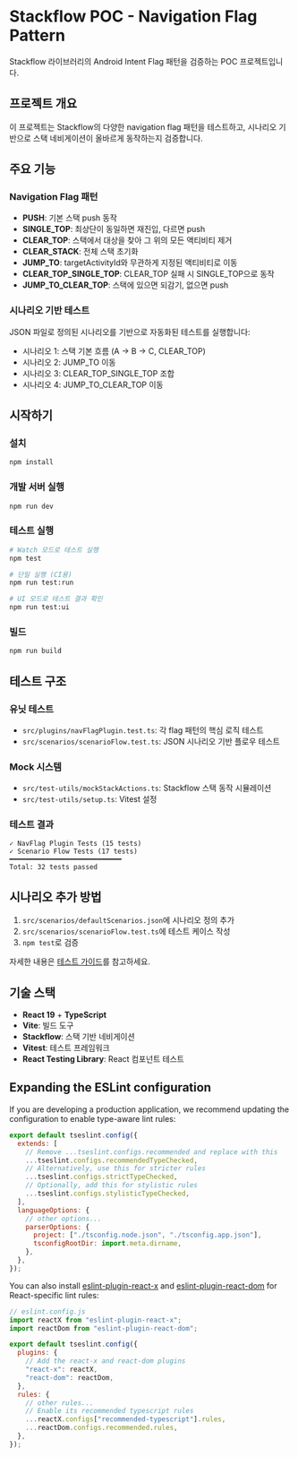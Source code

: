 # Stackflow POC - Navigation Flag Pattern

Stackflow 라이브러리의 Android Intent Flag 패턴을 검증하는 POC 프로젝트입니다.

## 프로젝트 개요

이 프로젝트는 Stackflow의 다양한 navigation flag 패턴을 테스트하고, 시나리오 기반으로 스택 네비게이션이 올바르게 동작하는지 검증합니다.

## 주요 기능

### Navigation Flag 패턴

- **PUSH**: 기본 스택 push 동작
- **SINGLE_TOP**: 최상단이 동일하면 재진입, 다르면 push
- **CLEAR_TOP**: 스택에서 대상을 찾아 그 위의 모든 액티비티 제거
- **CLEAR_STACK**: 전체 스택 초기화
- **JUMP_TO**: targetActivityId와 무관하게 지정된 액티비티로 이동
- **CLEAR_TOP_SINGLE_TOP**: CLEAR_TOP 실패 시 SINGLE_TOP으로 동작
- **JUMP_TO_CLEAR_TOP**: 스택에 있으면 되감기, 없으면 push

### 시나리오 기반 테스트

JSON 파일로 정의된 시나리오를 기반으로 자동화된 테스트를 실행합니다:

- 시나리오 1: 스택 기본 흐름 (A → B → C, CLEAR_TOP)
- 시나리오 2: JUMP_TO 이동
- 시나리오 3: CLEAR_TOP_SINGLE_TOP 조합
- 시나리오 4: JUMP_TO_CLEAR_TOP 이동

## 시작하기

### 설치

```bash
npm install
```

### 개발 서버 실행

```bash
npm run dev
```

### 테스트 실행

```bash
# Watch 모드로 테스트 실행
npm test

# 단일 실행 (CI용)
npm run test:run

# UI 모드로 테스트 결과 확인
npm run test:ui
```

### 빌드

```bash
npm run build
```

## 테스트 구조

### 유닛 테스트

- `src/plugins/navFlagPlugin.test.ts`: 각 flag 패턴의 핵심 로직 테스트
- `src/scenarios/scenarioFlow.test.ts`: JSON 시나리오 기반 플로우 테스트

### Mock 시스템

- `src/test-utils/mockStackActions.ts`: Stackflow 스택 동작 시뮬레이션
- `src/test-utils/setup.ts`: Vitest 설정

### 테스트 결과

```
✓ NavFlag Plugin Tests (15 tests)
✓ Scenario Flow Tests (17 tests)
━━━━━━━━━━━━━━━━━━━━━━━━━━━━
Total: 32 tests passed
```

## 시나리오 추가 방법

1. `src/scenarios/defaultScenarios.json`에 시나리오 정의 추가
2. `src/scenarios/scenarioFlow.test.ts`에 테스트 케이스 작성
3. `npm test`로 검증

자세한 내용은 [테스트 가이드](./src/plugins/README.test.md)를 참고하세요.

## 기술 스택

- **React 19** + **TypeScript**
- **Vite**: 빌드 도구
- **Stackflow**: 스택 기반 네비게이션
- **Vitest**: 테스트 프레임워크
- **React Testing Library**: React 컴포넌트 테스트

## Expanding the ESLint configuration

If you are developing a production application, we recommend updating the configuration to enable type-aware lint rules:

```js
export default tseslint.config({
  extends: [
    // Remove ...tseslint.configs.recommended and replace with this
    ...tseslint.configs.recommendedTypeChecked,
    // Alternatively, use this for stricter rules
    ...tseslint.configs.strictTypeChecked,
    // Optionally, add this for stylistic rules
    ...tseslint.configs.stylisticTypeChecked,
  ],
  languageOptions: {
    // other options...
    parserOptions: {
      project: ["./tsconfig.node.json", "./tsconfig.app.json"],
      tsconfigRootDir: import.meta.dirname,
    },
  },
});
```

You can also install [eslint-plugin-react-x](https://github.com/Rel1cx/eslint-react/tree/main/packages/plugins/eslint-plugin-react-x) and [eslint-plugin-react-dom](https://github.com/Rel1cx/eslint-react/tree/main/packages/plugins/eslint-plugin-react-dom) for React-specific lint rules:

```js
// eslint.config.js
import reactX from "eslint-plugin-react-x";
import reactDom from "eslint-plugin-react-dom";

export default tseslint.config({
  plugins: {
    // Add the react-x and react-dom plugins
    "react-x": reactX,
    "react-dom": reactDom,
  },
  rules: {
    // other rules...
    // Enable its recommended typescript rules
    ...reactX.configs["recommended-typescript"].rules,
    ...reactDom.configs.recommended.rules,
  },
});
```
